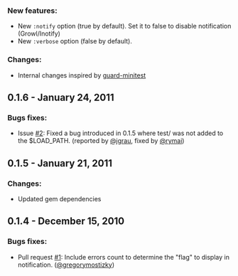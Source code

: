 ### New features:

- New `:notify` option (true by default). Set it to false to disable notification (Growl/Inotify)
- New `:verbose` option (false by default).

### Changes:

- Internal changes inspired by [guard-minitest](https://github.com/guard/guard-minitest)

## 0.1.6 - January 24, 2011

### Bugs fixes:

- Issue [#2](https://github.com/guard/guard-test/issues/2): Fixed a bug introduced in 0.1.5 where test/ was not added to the $LOAD_PATH. (reported by [@jgrau](https://github.com/jgrau), fixed by [@rymai](https://github.com/rymai))

## 0.1.5 - January 21, 2011

### Changes:

- Updated gem dependencies

## 0.1.4 - December 15, 2010

### Bugs fixes:

- Pull request [#1](https://github.com/guard/guard-test/pull/1): Include errors count to determine the "flag" to display in notification. ([@gregorymostizky](https://github.com/gregorymostizky))
